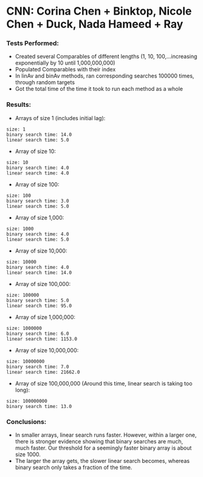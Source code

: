 # CNN: Corina Chen + Binktop, Nicole Chen + Duck, Nada Hameed + Ray

### Tests Performed:
* Created several Comparables of different lengths (1, 10, 100,...increasing exponentially by 10 until 1,000,000,000)
* Populated Comparables with their index
* In linAv and binAv methods, ran corresponding searches 100000 times, through random targets
* Got the total time of the time it took to run each method as a whole

### Results:
* Arrays of size 1 (includes initial lag):
```
size: 1
binary search time: 14.0
linear search time: 5.0
```
* Array of size 10:
```
size: 10
binary search time: 4.0
linear search time: 4.0
```
* Array of size 100:
```
size: 100
binary search time: 3.0
linear search time: 5.0
```
* Array of size 1,000:
```
size: 1000
binary search time: 4.0
linear search time: 5.0
```
* Array of size 10,000:
```
size: 10000
binary search time: 4.0
linear search time: 14.0
```
* Array of size 100,000:
```
size: 100000
binary search time: 5.0
linear search time: 95.0
```
* Array of size 1,000,000:
```
size: 1000000
binary search time: 6.0
linear search time: 1153.0
```
* Array of size 10,000,000:
```
size: 10000000
binary search time: 7.0
linear search time: 21662.0
```
* Array of size 100,000,000 (Around this time, linear search is taking too long):
```
size: 100000000
binary search time: 13.0
```


### Conclusions:
* In smaller arrays, linear search runs faster. However, within a larger one, there is stronger evidence showing that binary searches are much, much faster. Our threshold for a seemingly faster binary array is about size 1000.
* The larger the array gets, the slower linear search becomes, whereas binary search only takes a fraction of the time.
